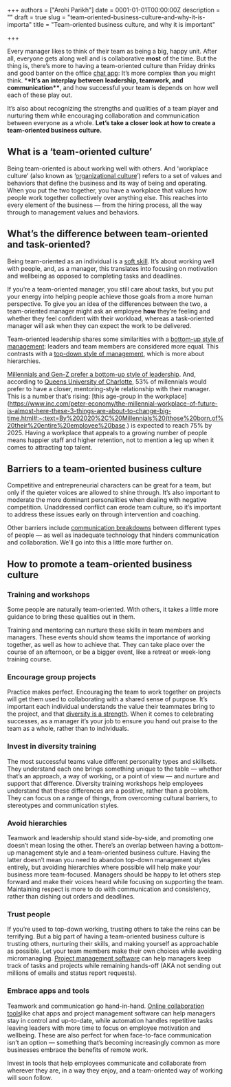 +++
authors = ["Arohi Parikh"]
date = 0001-01-01T00:00:00Z
description = ""
draft = true
slug = "team-oriented-business-culture-and-why-it-is-importa"
title = "Team-oriented business culture, and why it is important"

+++

Every manager likes to think of their team as being a big, happy unit. After all, everyone gets along well and is collaborative **most** of the time. But the thing is, there’s more to having a team-oriented culture than Friday drinks and good banter on the office [chat app](https://www.typetalk.com/): It’s more complex than you might think. \***\*It’s an interplay between leadership, teamwork, and communication\*\***, and how successful your team is depends on how well each of these play out.

It’s also about recognizing the strengths and qualities of a team player and nurturing them while encouraging collaboration and communication between everyone as a whole. **Let’s take a closer look at how to create a team-oriented business culture.**

## **What is a ‘team-oriented culture’**

Being team-oriented is about working well with others. And ‘workplace culture’ (also known as ‘[organizational culture](https://www.shrm.org/resourcesandtools/tools-and-samples/toolkits/pages/understandinganddevelopingorganizationalculture.aspx)’) refers to a set of values and behaviors that define the business and its way of being and operating. When you put the two together, you have a workplace that values how people work together collectively over anything else. This reaches into every element of the business — from the hiring process, all the way through to management values and behaviors.

## **What’s the difference between team-oriented and task-oriented?**

Being team-oriented as an individual is a [soft skill](https://www.thebalancecareers.com/list-of-soft-skills-2063770). It’s about working well with people, and, as a manager, this translates into focusing on motivation and wellbeing as opposed to completing tasks and deadlines.

If you’re a team-oriented manager, you still care about tasks, but you put your energy into helping people achieve those goals from a more human perspective. To give you an idea of the differences between the two, a team-oriented manager might ask an employee **how** they’re feeling and whether they feel confident with their workload, whereas a task-oriented manager will ask when they can expect the work to be delivered.

Team-oriented leadership shares some similarities with a [bottom-up style of management](https://backlog.com/blog/top-down-approach-or-bottom-up-smart-project-managers-choose-both/): leaders and team members are considered more equal. This contrasts with a [top-down style of management](https://backlog.com/blog/top-down-approach-or-bottom-up-smart-project-managers-choose-both/), which is more about hierarchies.

[Millennials and Gen-Z prefer a bottom-up style of leadership](https://biztorming.com/2018/06/17/leading-different-generations-the-bottom-up-method/). And, according to [Queens University of Charlotte](https://online.queens.edu/infographic/253/full), 53% of millennials would prefer to have a closer, mentoring-style relationship with their manager. This is a number that’s rising: [this age-group in the workplace](https://www.inc.com/peter-economy/the-millennial-workplace-of-future-is-almost-here-these-3-things-are-about-to-change-big-time.html#:~:text=By%202020%2C%20Millennials%20(those%20born,of%20their%20entire%20employee%20base.) is expected to reach 75% by 2025. Having a workplace that appeals to a growing number of people means happier staff and higher retention, not to mention a leg up when it comes to attracting top talent.

## **Barriers to a team-oriented business culture**

Competitive and entrepreneurial characters can be great for a team, but only if the quieter voices are allowed to shine through. It’s also important to moderate the more dominant personalities when dealing with negative competition. Unaddressed conflict can erode team culture, so it’s important to address these issues early on through intervention and coaching.

Other barriers include [communication breakdowns](https://www.typetalk.com/blog/dealing-communication-breakdowns-work/) between different types of people — as well as inadequate technology that hinders communication and collaboration. We’ll go into this a little more further on.

## **How to promote a team-oriented business culture**

### **Training and workshops**

Some people are naturally team-oriented. With others, it takes a little more guidance to bring these qualities out in them.

Training and mentoring can nurture these skills in team members and managers. These events should show teams the importance of working together, as well as how to achieve that. They can take place over the course of an afternoon, or be a bigger event, like a retreat or week-long training course.

### **Encourage group projects**

Practice makes perfect. Encouraging the team to work together on projects will get them used to collaborating with a shared sense of purpose. It’s important each individual understands the value their teammates bring to the project, and that [diversity is a strength](https://www.talentlyft.com/en/blog/article/244/top-10-benefits-of-diversity-in-the-workplace-infographic-included#:~:text=Workplace%20diversity%20benefit%20%232%3A%20Increased,views%20leads%20to%20higher%20creativity.). When it comes to celebrating successes, as a manager it’s your job to ensure you hand out praise to the team as a whole, rather than to individuals.

### **Invest in diversity training**

The most successful teams value different personality types and skillsets. They understand each one brings something unique to the table — whether that’s an approach, a way of working, or a point of view — and nurture and support that difference. Diversity training workshops help employees understand that these differences are a positive, rather than a problem. They can focus on a range of things, from overcoming cultural barriers, to stereotypes and communication styles.

### **Avoid hierarchies**

Teamwork and leadership should stand side-by-side, and promoting one doesn’t mean losing the other. There’s an overlap between having a bottom-up management style and a team-oriented business culture. Having the latter doesn’t mean you need to abandon top-down management styles entirely, but avoiding hierarchies where possible will help make your business more team-focused. Managers should be happy to let others step forward and make their voices heard while focusing on supporting the team. Maintaining respect is more to do with communication and consistency, rather than dishing out orders and deadlines.

### **Trust people**

If you’re used to top-down working, trusting others to take the reins can be terrifying. But a big part of having a team-oriented business culture is trusting others, nurturing their skills, and making yourself as approachable as possible. Let your team members make their own choices while avoiding micromanaging. [Project management software](https://backlog.com/) can help managers keep track of tasks and projects while remaining hands-off (AKA not sending out millions of emails and status report requests).

### **Embrace apps and tools**

Teamwork and communication go hand-in-hand. [Online collaboration tools](https://nulab.com/products/)like chat apps and project management software can help managers stay in control and up-to-date, while automation handles repetitive tasks leaving leaders with more time to focus on employee motivation and wellbeing. These are also perfect for when face-to-face communication isn’t an option — something that’s becoming increasingly common as more businesses embrace the benefits of remote work.

Invest in tools that help employees communicate and collaborate from wherever they are, in a way they enjoy, and a team-oriented way of working will soon follow.
